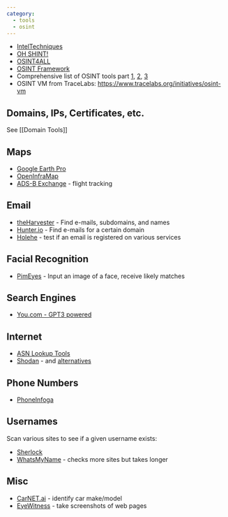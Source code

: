 ```yaml
---
category:
  - tools
  - osint
---
```

- [IntelTechniques](https://inteltechniques.com/tools/)
- [OH SHINT!](https://ohshint.gitbook.io/oh-shint-its-a-blog/)
- [OSINT4ALL](https://start.me/p/L1rEYQ/osint4all)
- [OSINT Framework](https://osintframework.com/)
- Comprehensive list of OSINT tools part [1](https://www.youtube.com/watch?v=-IoYSMtrBSI), [2](https://www.youtube.com/watch?v=SMxya-M6KhU), [3](https://www.youtube.com/watch?v=aSu7ny6dEXA)
- OSINT VM from TraceLabs: https://www.tracelabs.org/initiatives/osint-vm

## Domains, IPs, Certificates, etc.
See [[Domain Tools]]

## Maps
- [Google Earth Pro](https://www.google.com/earth/versions/#download-pro)
- [OpenInfraMap](https://openinframap.org/#2/26/12)
- [ADS-B Exchange](https://globe.adsbexchange.com/) - flight tracking

## Email
- [theHarvester](https://github.com/laramies/theHarvester) - Find e-mails, subdomains, and names
- [Hunter.io](https://hunter.io) - Find e-mails for a certain domain
- [Holehe](https://github.com/megadose/holehe) - test if an email is registered on various services

## Facial Recognition
- [PimEyes](https://pimeyes.com/en) - Input an image of a face, receive likely matches

## Search Engines  
- [You.com - GPT3 powered](https://you.com)

## Internet
- [ASN Lookup Tools](https://securitytrails.com/blog/asn-lookup)
- [Shodan](https://www.shodan.io/) - and [alternatives](https://alternativeto.net/software/shodan/?license=free)

## Phone Numbers
- [PhoneInfoga](https://github.com/sundowndev/phoneinfoga)

## Usernames
Scan various sites to see if a given username exists:

- [Sherlock](https://github.com/sherlock-project/sherlock)
- [WhatsMyName](https://github.com/C3n7ral051nt4g3ncy/WhatsMyName-Python) - checks more sites but takes longer

## Misc
- [CarNET.ai](https://carnet.ai/) - identify car make/model
- [EyeWitness](https://github.com/RedSiege/EyeWitness) - take screenshots of web pages 